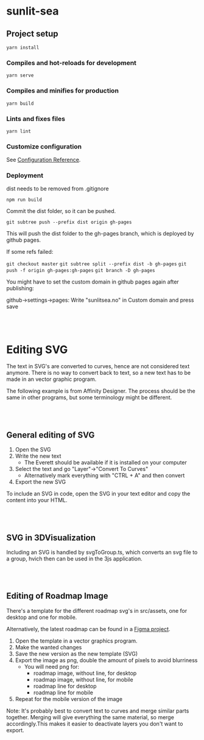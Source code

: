 # sunlit-sea

## Project setup
```
yarn install
```

### Compiles and hot-reloads for development
```
yarn serve
```

### Compiles and minifies for production
```
yarn build
```

### Lints and fixes files
```
yarn lint
```

### Customize configuration
See [Configuration Reference](https://cli.vuejs.org/config/).

### Deployment

dist needs to be removed from .gitignore

`npm run build`

Commit the dist folder, so it can be pushed.

`git subtree push --prefix dist origin gh-pages`

This will push the dist folder to the gh-pages branch, which is deployed by github pages.

If some refs failed: 

`git checkout master`
`git subtree split --prefix dist -b gh-pages`
`git push -f origin gh-pages:gh-pages`
`git branch -D gh-pages`

You might have to set the custom domain in github pages again after publishing:

github->settings->pages: Write "sunlitsea.no" in Custom domain and press save


<br></br>
# Editing SVG

The text in SVG's are converted to curves, hence are not considered text anymore. There is no way to convert back to text, so a new text has to be made in an vector graphic program. 

The following example is from Affinity Designer. The process should be the same in other programs, but some terminology might be different.

<br></br>
## General editing of SVG

1. Open the SVG
2. Write the new text
	- The Everett should be available if it is installed on your computer
3. Select the text and go "Layer"->"Convert To Curves"
	- Alternatively mark everything with "CTRL + A" and then convert
4. Export the new SVG

To include an SVG in code, open the SVG in your text editor and copy the content into your HTML.

<br></br>
## SVG in 3DVisualization
Including an SVG is handled by svgToGroup.ts, which converts an svg file to a group, hvich then can be used in the 3js application.

<br></br>
## Editing of Roadmap Image

There's a template for the different roadmap svg's in src/assets, one for desktop and one for mobile.

Alternatively, the latest roadmap can be found in a [Figma project](https://www.figma.com/file/b7WSsvhpBtwLhJO0ugSHwd/sunlitsea.no-roadmap?node-id=0%3A1). 

1. Open the template in a vector graphics program. 
2. Make the wanted changes
3. Save the new version as the new template (SVG)
4. Export the image as png, double the amount of pixels to avoid blurriness
	- You will need png for: 
		- roadmap image, without line, for desktop
		- roadmap image, without line, for mobile
		- roadmap line for desktop
		- roadmap line for mobile
5. Repeat for the mobile version of the image




Note: It's probably best to convert text to curves and merge similar parts together. Merging will give everything the same material, so merge accordingly.This makes it easier to deactivate layers you don't want to export. 






